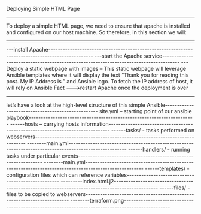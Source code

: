 Deploying Simple HTML Page
*************************************
To deploy a simple HTML page, we need to ensure that apache is installed and configured on our host machine. So therefore, in this section we will:
*************************************
---install Apache------------------------------------------------------------------------------------------------
---start the Apache service-------------------------------------------------------------------------------------
---Deploy a static webpage with images – This static webpage will leverage Ansible templates where it will display the text “Thank you for reading this post. My IP Address is <ip-address-of-instance>” and Ansible logo. To fetch the IP address of host, it will rely on Ansible Fact
--->restart Apache once the deployment is over
***********************************************************************************************
let’s have a look at the high-level structure of this simple Ansible-------------------------------------------------- 
site.yml – starting point of our ansible playbook---------------------------------------------------------------------
------hosts – carrying hosts information------------------------------------------------------------------------------
------tasks/ - tasks performed on webservers--------------------------------------------------------------------------
--------main.yml------------------------------------------------------------------------------------------------------
------handlers/ - running tasks under particular events---------------------------------------------------------------
--------main.yml------------------------------------------------------------------------------------------------------
------templates/ - configuration files which can reference variables--------------------------------------------------
---------index.html.j2------------------------------------------------------------------------------------------------
------files/ - files to be copied to webservers-----------------------------------------------------------------------
--------terraform.png-------------------------------------------------------------------------------------------------
